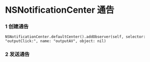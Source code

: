 # NSNotificationCenter 通告

### 1 创建通告
```objc
NSNotificationCenter.defaultCenter().addObserver(self, selector: "outputClick:", name: "outputAV", object: nil)
```

### 2 发送通告


